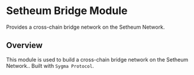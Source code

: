 # Setheum Bridge Module
Provides a cross-chain bridge network on the Setheum Network.

## Overview

This module is used to build a cross-chain bridge network on the Setheum Network.. Built with `Sygma Protocol`.
